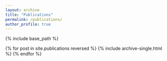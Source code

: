 ```yaml
---
layout: archive
title: "Publications"
permalink: /publications/
author_profile: true
---
```


  
{% include base_path %}

{% for post in site.publications reversed %} {% include archive-single.html %} {% endfor %}
